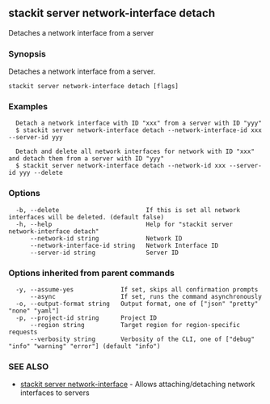 ## stackit server network-interface detach

Detaches a network interface from a server

### Synopsis

Detaches a network interface from a server.

```
stackit server network-interface detach [flags]
```

### Examples

```
  Detach a network interface with ID "xxx" from a server with ID "yyy"
  $ stackit server network-interface detach --network-interface-id xxx --server-id yyy

  Detach and delete all network interfaces for network with ID "xxx" and detach them from a server with ID "yyy"
  $ stackit server network-interface detach --network-id xxx --server-id yyy --delete
```

### Options

```
  -b, --delete                        If this is set all network interfaces will be deleted. (default false)
  -h, --help                          Help for "stackit server network-interface detach"
      --network-id string             Network ID
      --network-interface-id string   Network Interface ID
      --server-id string              Server ID
```

### Options inherited from parent commands

```
  -y, --assume-yes             If set, skips all confirmation prompts
      --async                  If set, runs the command asynchronously
  -o, --output-format string   Output format, one of ["json" "pretty" "none" "yaml"]
  -p, --project-id string      Project ID
      --region string          Target region for region-specific requests
      --verbosity string       Verbosity of the CLI, one of ["debug" "info" "warning" "error"] (default "info")
```

### SEE ALSO

* [stackit server network-interface](./stackit_server_network-interface.md)	 - Allows attaching/detaching network interfaces to servers

